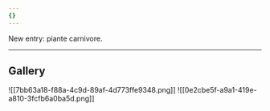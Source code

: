 ```yaml
---
{}
---
```


New entry: piante carnivore.

***
## Gallery
![[7bb63a18-f88a-4c9d-89af-4d773ffe9348.png]]
![[0e2cbe5f-a9a1-419e-a810-3fcfb6a0ba5d.png]]